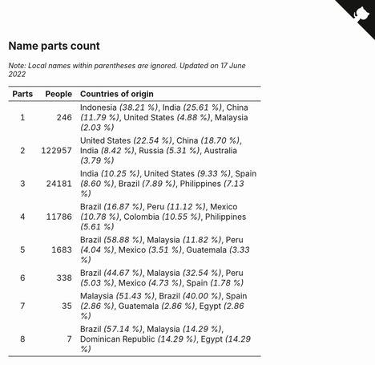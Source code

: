 ## Name parts count

*Note: Local names within parentheses are ignored.*
*Updated on 17 June 2022*

| Parts | People | Countries of origin |
| :--: | ---: | :--- |
| 1 | 246 | Indonesia *(38.21 %)*, India *(25.61 %)*, China *(11.79 %)*, United States *(4.88 %)*, Malaysia *(2.03 %)* |
| 2 | 122957 | United States *(22.54 %)*, China *(18.70 %)*, India *(8.42 %)*, Russia *(5.31 %)*, Australia *(3.79 %)* |
| 3 | 24181 | India *(10.25 %)*, United States *(9.33 %)*, Spain *(8.60 %)*, Brazil *(7.89 %)*, Philippines *(7.13 %)* |
| 4 | 11786 | Brazil *(16.87 %)*, Peru *(11.12 %)*, Mexico *(10.78 %)*, Colombia *(10.55 %)*, Philippines *(5.61 %)* |
| 5 | 1683 | Brazil *(58.88 %)*, Malaysia *(11.82 %)*, Peru *(4.04 %)*, Mexico *(3.51 %)*, Guatemala *(3.33 %)* |
| 6 | 338 | Brazil *(44.67 %)*, Malaysia *(32.54 %)*, Peru *(5.03 %)*, Mexico *(4.73 %)*, Spain *(1.78 %)* |
| 7 | 35 | Malaysia *(51.43 %)*, Brazil *(40.00 %)*, Spain *(2.86 %)*, Guatemala *(2.86 %)*, Egypt *(2.86 %)* |
| 8 | 7 | Brazil *(57.14 %)*, Malaysia *(14.29 %)*, Dominican Republic *(14.29 %)*, Egypt *(14.29 %)* |


<a href="https://github.com/jonatanklosko/wca_statistics" class="github-corner" aria-label="View source on Github"><svg width="80" height="80" viewBox="0 0 250 250" style="fill:#151513; color:#fff; position: absolute; top: 0; border: 0; right: 0;" aria-hidden="true"><path d="M0,0 L115,115 L130,115 L142,142 L250,250 L250,0 Z"></path><path d="M128.3,109.0 C113.8,99.7 119.0,89.6 119.0,89.6 C122.0,82.7 120.5,78.6 120.5,78.6 C119.2,72.0 123.4,76.3 123.4,76.3 C127.3,80.9 125.5,87.3 125.5,87.3 C122.9,97.6 130.6,101.9 134.4,103.2" fill="currentColor" style="transform-origin: 130px 106px;" class="octo-arm"></path><path d="M115.0,115.0 C114.9,115.1 118.7,116.5 119.8,115.4 L133.7,101.6 C136.9,99.2 139.9,98.4 142.2,98.6 C133.8,88.0 127.5,74.4 143.8,58.0 C148.5,53.4 154.0,51.2 159.7,51.0 C160.3,49.4 163.2,43.6 171.4,40.1 C171.4,40.1 176.1,42.5 178.8,56.2 C183.1,58.6 187.2,61.8 190.9,65.4 C194.5,69.0 197.7,73.2 200.1,77.6 C213.8,80.2 216.3,84.9 216.3,84.9 C212.7,93.1 206.9,96.0 205.4,96.6 C205.1,102.4 203.0,107.8 198.3,112.5 C181.9,128.9 168.3,122.5 157.7,114.1 C157.9,116.9 156.7,120.9 152.7,124.9 L141.0,136.5 C139.8,137.7 141.6,141.9 141.8,141.8 Z" fill="currentColor" class="octo-body"></path></svg></a><style>.github-corner:hover .octo-arm{animation:octocat-wave 560ms ease-in-out}@keyframes octocat-wave{0%,100%{transform:rotate(0)}20%,60%{transform:rotate(-25deg)}40%,80%{transform:rotate(10deg)}}@media (max-width:500px){.github-corner:hover .octo-arm{animation:none}.github-corner .octo-arm{animation:octocat-wave 560ms ease-in-out}}</style>
